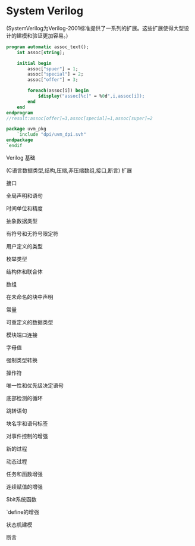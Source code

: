 # System Verilog
(SystemVerilog为Verilog-2001标准提供了一系列的扩展。这些扩展使得大型设计的建模和验证更加容易。)
```SystemVerilog
program automatic assoc_text();
    int assoc[string];

    initial begin
        assoc["spuer"] = 1;
        assoc["special"] = 2;
        assoc["offer"] = 3;

        foreach(assoc[i]) begin
            $display("assoc[%c]" = %0d",i,assoc[i]);
        end
    end
endprogram
//result:assoc[offer]=3,assoc[special]=1,assoc[super]=2
```

```SystemVerilog
package uvm_pkg
    `include "dpi/uvm_dpi.svh"
endpackage
`endif
```

Verilog 基础

(C语言数据类型,结构,压缩,非压缩数组,接口,断言)
扩展

接口

全局声明和语句

时间单位和精度

抽象数据类型

有符号和无符号限定符

用户定义的类型

枚举类型

结构体和联合体

数组

在未命名的块中声明

常量

可重定义的数据类型

模块端口连接

字母值

强制类型转换

操作符

唯一性和优先级决定语句

底部检测的循环

跳转语句

块名字和语句标签

对事件控制的增强

新的过程

动态过程

任务和函数增强

连续赋值的增强

$bit系统函数

\`define的增强

状态机建模

断言